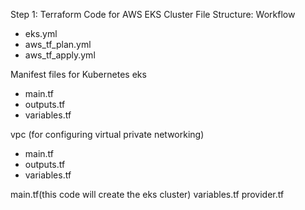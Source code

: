 Step 1: Terraform Code for AWS EKS Cluster
File Structure:
Workflow
 - eks.yml
 - aws_tf_plan.yml
 - aws_tf_apply.yml

Manifest files for Kubernetes
 eks
  - main.tf
  - outputs.tf
  - variables.tf

vpc (for configuring virtual private networking)
 - main.tf
 - outputs.tf
 - variables.tf


main.tf(this code will create the eks cluster)
variables.tf
provider.tf
